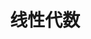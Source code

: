 ---
title: 线性代数
preamble: |
    \newcounter{problem}
    \newenvironment{problem}{%
        \begin{samepage}
            \vspace{1em}
            \stepcounter{problem}
            \noindent\textbf{\heiti{习题\hspace{0em}\arabic{problem}.}}\hspace{.1em}}{\end{samepage}}
    \newenvironment{solution}[1]{%
        \par\noindent\hbox to 1.6em{\textbf{#1}}}{\par}
...